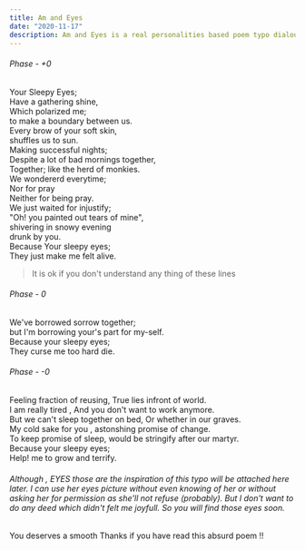 ```yaml
---
title: Am and Eyes
date: "2020-11-17"
description: Am and Eyes is a real personalities based poem typo dialouge delivery schema written in somewhere of early 2019 by Rahul Goswami.
---
```


###### Phase - +0

Your Sleepy Eyes;
<br>
        Have a gathering shine,
<br>Which polarized me;<br>to make a boundary between us.<br>Every brow of your soft skin,<br>shuffles us to sun.
<br>Making successful nights;<br>Despite a lot of bad mornings together,<br>Together; like the herd of monkies.<br>We wondererd everytime;<br>Nor for pray<br>Neither for being pray. <br>We just waited for injustify;<br>"Oh! you painted out tears of mine",<br>shivering in snowy evening <br>drunk by you.<br>Because Your sleepy eyes;<br>They just make me felt alive.

> <span>It is ok if you don't understand any thing of these lines</span> 

###### Phase - 0

We've borrowed sorrow together;
<br> but I'm borrowing your's part for my-self.
<br>
Because your sleepy eyes;
<br>They curse me too hard die.

###### Phase - -0
Feeling fraction of reusing, 
True lies infront of world.
<br>I am really
tired , And you don't want to
work anymore.<br>
But we can't sleep together on bed,
Or whether in our graves.
<br>
My cold sake for you , astonshing promise of change.
<br>
To keep promise of sleep, would be stringify after our martyr.
<br>
Because your sleepy eyes;
<br>
Help! me to grow and terrify.


###### Although , EYES those are the inspiration of this typo will be attached here later. I can use her eyes picture without even knowing of her or without asking her for permission as she'll not refuse (probably). But I don't want to do any deed which  didn't felt me joyfull. So you will find those eyes soon.
You deserves a smooth Thanks if you have read this absurd poem !!